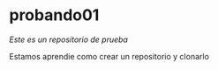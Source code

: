 # probando01
*Este es un repositorio de prueba*

Estamos aprendie como crear un repositorio y clonarlo
